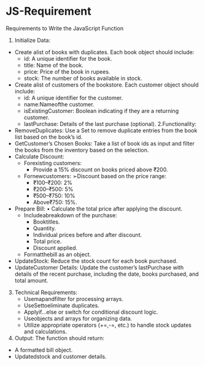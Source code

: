 # JS-Requirement

Requirements to Write the JavaScript Function 
1. Initialize Data:
  - Create alist of books with duplicates. Each book object should include:
    - id: A unique identifier for the book.
    - title: Name of the book.
    - price: Price of the book in rupees.
    - stock: The number of books available in stock.
 - Create alist of customers of the bookstore. Each customer object should include:
   - id: A unique identifier for the customer.
   - name:Nameofthe customer.
   - isExistingCustomer: Boolean indicating if they are a returning customer.
   - lastPurchase: Details of the last purchase (optional).
2.Functionality:
  - RemoveDuplicates: Use a Set to remove duplicate entries from the book list based on the book’s id.
  - GetCustomer’s Chosen Books: Take a list of book ids as input and filter the books from the inventory based on the selection.
  - Calculate Discount:
    - Forexisting customers:
       - Provide a 15% discount on books priced above ₹200.
    - Fornewcustomers: ➢Discount based on the price range:
       - ₹100–₹200: 2%
       - ₹200–₹500: 5%
       - ₹500–₹750: 10%
       - Above₹750: 15%.
  - Prepare Bill: • Calculate the total price after applying the discount.
    - Includeabreakdown of the purchase:
       - Booktitles.
       - Quantity.
       - Individual prices before and after discount.
       - Total price.
       - Discount applied.
     - Formatthebill as an object.
   - UpdateStock: Reduce the stock count for each book purchased.
   - UpdateCustomer Details: Update the customer’s lastPurchase with details of the recent purchase, including the date, books purchased, and total amount.
3. Technical Requirements:
   - Usemapandfilter for processing arrays.
   - UseSettoeliminate duplicates.
   - Applyif...else or switch for conditional discount logic.
   - Useobjects and arrays for organizing data.
   - Utilize appropriate operators (+=,-=, etc.) to handle stock updates and calculations.
 4. Output: The function should return:
   - A formatted bill object.
   - Updatedstock and customer details.
